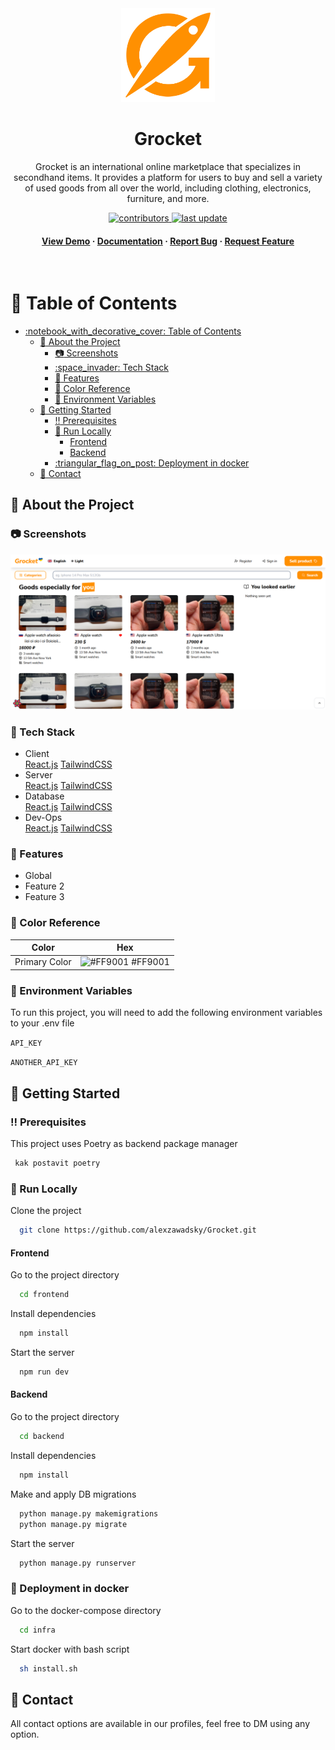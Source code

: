 <div align="center">

  <img src="frontend/src/assets/logo.png" alt="logo" width="150" height="auto" />
  <h1>Grocket</h1>
  <p>
    Grocket is an international online marketplace that specializes in secondhand items. It provides a platform for users to buy and sell a variety of used goods from all over the world, including clothing, electronics, furniture, and more.
  </p>
  
<!-- Badges -->
<p>
  <a href="https://github.com/alexzawadsky/Grocket/graphs/contributors">
    <img src="https://img.shields.io/github/contributors/alexzawadsky/Grocket" alt="contributors" />
  </a>
  <a href="">
    <img src="https://img.shields.io/github/last-commit/alexzawadsky/Grocket" alt="last update" />
  </a>
</p>

<h4>
    <a href="https://github.com/Louis3797/awesome-readme-template/">View Demo</a>
  <span> · </span>
    <a href="https://github.com/Louis3797/awesome-readme-template">Documentation</a>
  <span> · </span>
    <a href="https://github.com/Louis3797/awesome-readme-template/issues/">Report Bug</a>
  <span> · </span>
    <a href="https://github.com/Louis3797/awesome-readme-template/issues/">Request Feature</a>
  </h4>
</div>

<br />

<!-- Table of Contents -->
# :notebook_with_decorative_cover: Table of Contents

- [:notebook\_with\_decorative\_cover: Table of Contents](#notebook_with_decorative_cover-table-of-contents)
  - [:star2: About the Project](#star2-about-the-project)
    - [:camera: Screenshots](#camera-screenshots)
    - [:space\_invader: Tech Stack](#space_invader-tech-stack)
    - [:dart: Features](#dart-features)
    - [:art: Color Reference](#art-color-reference)
    - [:key: Environment Variables](#key-environment-variables)
  - [:toolbox: Getting Started](#toolbox-getting-started)
    - [:bangbang: Prerequisites](#bangbang-prerequisites)
    - [:running: Run Locally](#running-run-locally)
      - [Frontend](#frontend)
      - [Backend](#backend)
    - [:triangular\_flag\_on\_post: Deployment in docker](#triangular_flag_on_post-deployment-in-docker)
  - [:handshake: Contact](#handshake-contact)

<!-- About the Project -->
## :star2: About the Project

<!-- Screenshots -->
### :camera: Screenshots

<div align="center">
  <img src="frontend/public/screenshot.png" alt="screenshot" />
</div>

<!-- TechStack -->
### :space_invader: Tech Stack

<ul>
<li>
<summary>Client</summary>
  <a href="https://reactjs.org/">React.js</a>
    <a href="https://tailwindcss.com/">TailwindCSS</a>
    </li>
<li>
<summary>Server</summary>
    <a href="https://reactjs.org/">React.js</a>
    <a href="https://tailwindcss.com/">TailwindCSS</a>
    </li>
<li>
<summary>Database</summary>
  <a href="https://reactjs.org/">React.js</a>
    <a href="https://tailwindcss.com/">TailwindCSS</a>
    </li>
<li>
<summary>Dev-Ops</summary>
  <a href="https://reactjs.org/">React.js</a>
    <a href="https://tailwindcss.com/">TailwindCSS</a>
    </li>
</ul>

<!-- Features -->
### :dart: Features

- Global
- Feature 2
- Feature 3

<!-- Color Reference -->
### :art: Color Reference

| Color         | Hex                                                              |
| ------------- | ---------------------------------------------------------------- |
| Primary Color | ![#FF9001](https://via.placeholder.com/10/FF9001?text=+) #FF9001 |

<!-- Env Variables -->
### :key: Environment Variables

To run this project, you will need to add the following environment variables to your .env file

`API_KEY`

`ANOTHER_API_KEY`

<!-- Getting Started -->
## :toolbox: Getting Started

<!-- Prerequisites -->
### :bangbang: Prerequisites

This project uses Poetry as backend package manager

```bash
 kak postavit poetry
```

<!-- Run Locally -->
### :running: Run Locally

Clone the project

```bash
  git clone https://github.com/alexzawadsky/Grocket.git
```

#### Frontend

Go to the project directory

```bash
  cd frontend
```

Install dependencies

```bash
  npm install
```

Start the server

```bash
  npm run dev
```

#### Backend

Go to the project directory

```bash
  cd backend
```

Install dependencies

```bash
  npm install
```

Make and apply DB migrations

```bash
  python manage.py makemigrations
  python manage.py migrate
```

Start the server

```bash
  python manage.py runserver
```

<!-- Deployment -->
### :triangular_flag_on_post: Deployment in docker

Go to the docker-compose directory

```bash
  cd infra
```

Start docker with bash script

```bash
  sh install.sh
```

<!-- Contact -->
## :handshake: Contact

All contact options are available in our profiles, feel free to DM using any option.